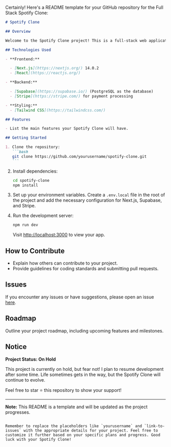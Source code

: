 Certainly! Here's a README template for your GitHub repository for the Full Stack Spotify Clone:

````markdown
# Spotify Clone

## Overview

Welcome to the Spotify Clone project! This is a full-stack web application designed to replicate some of the features of the popular music streaming service.

## Technologies Used

- **Frontend:**

  - [Next.js](https://nextjs.org/) 14.0.2
  - [React](https://reactjs.org/)

- **Backend:**

  - [Supabase](https://supabase.io/) (PostgreSQL as the database)
  - [Stripe](https://stripe.com/) for payment processing

- **Styling:**
  - [Tailwind CSS](https://tailwindcss.com/)

## Features

- List the main features your Spotify Clone will have.

## Getting Started

1. Clone the repository:
   ```bash
   git clone https://github.com/yourusername/spotify-clone.git
   ```
````

2. Install dependencies:

   ```bash
   cd spotify-clone
   npm install
   ```

3. Set up your environment variables. Create a `.env.local` file in the root of the project and add the necessary configuration for Next.js, Supabase, and Stripe.

4. Run the development server:

   ```bash
   npm run dev
   ```

   Visit [http://localhost:3000](http://localhost:3000) to view your app.

## How to Contribute

- Explain how others can contribute to your project.
- Provide guidelines for coding standards and submitting pull requests.

## Issues

If you encounter any issues or have suggestions, please open an issue [here](link-to-issues).

## Roadmap

Outline your project roadmap, including upcoming features and milestones.

## Notice

**Project Status: On Hold**

This project is currently on hold, but fear not! I plan to resume development after some time. Life sometimes gets in the way, but the Spotify Clone will continue to evolve.

Feel free to star ⭐ this repository to show your support!

---

**Note:** This README is a template and will be updated as the project progresses.

```

Remember to replace the placeholders like `yourusername` and `link-to-issues` with the appropriate details for your project. Feel free to customize it further based on your specific plans and progress. Good luck with your Spotify Clone!
```
